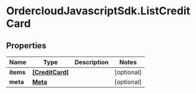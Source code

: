 # OrdercloudJavascriptSdk.ListCreditCard

## Properties
Name | Type | Description | Notes
------------ | ------------- | ------------- | -------------
**items** | [**[CreditCard]**](CreditCard.md) |  | [optional] 
**meta** | [**Meta**](Meta.md) |  | [optional] 


